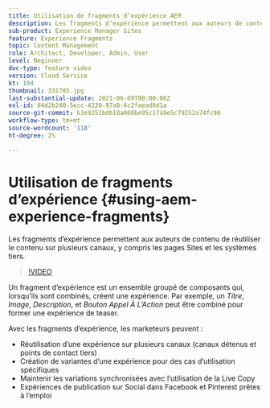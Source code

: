 ```yaml
---
title: Utilisation de fragments d’expérience AEM
description: Les fragments d’expérience permettent aux auteurs de contenu de réutiliser le contenu sur plusieurs canaux, y compris les pages Sites et les systèmes tiers.
sub-product: Experience Manager Sites
feature: Experience Fragments
topic: Content Management
role: Architect, Developer, Admin, User
level: Beginner
doc-type: feature video
version: Cloud Service
kt: 194
thumbnail: 331785.jpg
last-substantial-update: 2021-06-09T00:00:00Z
exl-id: 84d2b240-5ecc-4230-97a0-6c2faead8d1a
source-git-commit: b3e9251bdb18a008be95c1fa9e5c79252a74fc98
workflow-type: tm+mt
source-wordcount: '118'
ht-degree: 2%

---
```


# Utilisation de fragments d’expérience {#using-aem-experience-fragments}

Les fragments d’expérience permettent aux auteurs de contenu de réutiliser le contenu sur plusieurs canaux, y compris les pages Sites et les systèmes tiers.

>[!VIDEO](https://video.tv.adobe.com/v/331785?quality=12&learn=on)

Un fragment d’expérience est un ensemble groupé de composants qui, lorsqu’ils sont combinés, créent une expérience. Par exemple, un *Titre*, *Image*, *Description*, et *Bouton Appel À L’Action* peut être combiné pour former une expérience de teaser.

Avec les fragments d’expérience, les marketeurs peuvent :

* Réutilisation d’une expérience sur plusieurs canaux (canaux détenus et points de contact tiers)
* Création de variantes d’une expérience pour des cas d’utilisation spécifiques
* Maintenir les variations synchronisées avec l’utilisation de la Live Copy
* Expériences de publication sur Social dans Facebook et Pinterest prêtes à l’emploi
